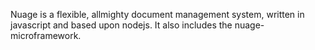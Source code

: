 Nuage is a flexible, allmighty document management system, written in javascript and based upon nodejs.
It also includes the nuage-microframework.